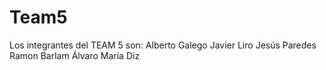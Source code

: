 # Team5
Los integrantes del TEAM 5 son:
Alberto Galego
Javier Liro
Jesús Paredes
Ramon Barlam
Álvaro María Diz
